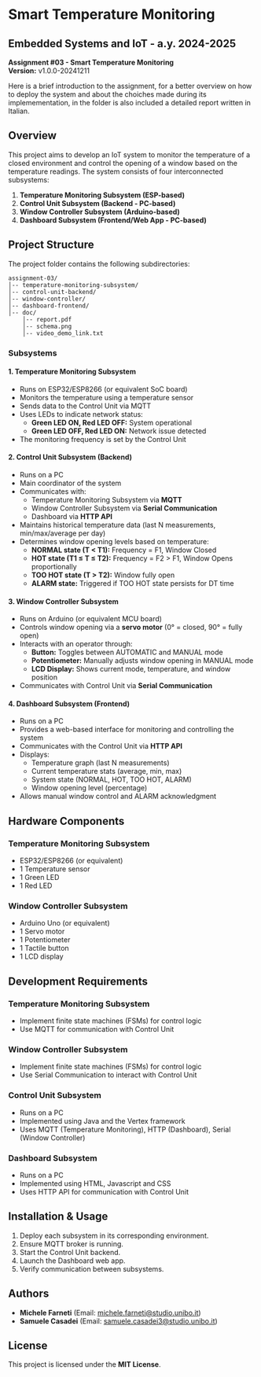 # Smart Temperature Monitoring

## Embedded Systems and IoT - a.y. 2024-2025

**Assignment #03 - Smart Temperature Monitoring**  
**Version:** v1.0.0-20241211

Here is a brief introduction to the assignment, for a better overview on how to deploy the system and about the choiches made during its implemementation, in the folder is also included a detailed report written in Italian.

## Overview
This project aims to develop an IoT system to monitor the temperature of a closed environment and control the opening of a window based on the temperature readings. The system consists of four interconnected subsystems:

1. **Temperature Monitoring Subsystem (ESP-based)**
2. **Control Unit Subsystem (Backend - PC-based)**
3. **Window Controller Subsystem (Arduino-based)**
4. **Dashboard Subsystem (Frontend/Web App - PC-based)**

## Project Structure
The project folder contains the following subdirectories:

```
assignment-03/
│-- temperature-monitoring-subsystem/
│-- control-unit-backend/
│-- window-controller/
│-- dashboard-frontend/
│-- doc/
    │-- report.pdf
    │-- schema.png
    │-- video_demo_link.txt
```

### Subsystems
#### 1. Temperature Monitoring Subsystem
- Runs on ESP32/ESP8266 (or equivalent SoC board)
- Monitors the temperature using a temperature sensor
- Sends data to the Control Unit via MQTT
- Uses LEDs to indicate network status:
  - **Green LED ON, Red LED OFF:** System operational
  - **Green LED OFF, Red LED ON:** Network issue detected
- The monitoring frequency is set by the Control Unit

#### 2. Control Unit Subsystem (Backend)
- Runs on a PC
- Main coordinator of the system
- Communicates with:
  - Temperature Monitoring Subsystem via **MQTT**
  - Window Controller Subsystem via **Serial Communication**
  - Dashboard via **HTTP API**
- Maintains historical temperature data (last N measurements, min/max/average per day)
- Determines window opening levels based on temperature:
  - **NORMAL state (T < T1):** Frequency = F1, Window Closed
  - **HOT state (T1 ≤ T ≤ T2):** Frequency = F2 > F1, Window Opens proportionally
  - **TOO HOT state (T > T2):** Window fully open
  - **ALARM state:** Triggered if TOO HOT state persists for DT time

#### 3. Window Controller Subsystem
- Runs on Arduino (or equivalent MCU board)
- Controls window opening via a **servo motor** (0° = closed, 90° = fully open)
- Interacts with an operator through:
  - **Button:** Toggles between AUTOMATIC and MANUAL mode
  - **Potentiometer:** Manually adjusts window opening in MANUAL mode
  - **LCD Display:** Shows current mode, temperature, and window position
- Communicates with Control Unit via **Serial Communication**

#### 4. Dashboard Subsystem (Frontend)
- Runs on a PC
- Provides a web-based interface for monitoring and controlling the system
- Communicates with the Control Unit via **HTTP API**
- Displays:
  - Temperature graph (last N measurements)
  - Current temperature stats (average, min, max)
  - System state (NORMAL, HOT, TOO HOT, ALARM)
  - Window opening level (percentage)
- Allows manual window control and ALARM acknowledgment

## Hardware Components
### Temperature Monitoring Subsystem
- ESP32/ESP8266 (or equivalent)
- 1 Temperature sensor
- 1 Green LED
- 1 Red LED

### Window Controller Subsystem
- Arduino Uno (or equivalent)
- 1 Servo motor
- 1 Potentiometer
- 1 Tactile button
- 1 LCD display

## Development Requirements
### Temperature Monitoring Subsystem
- Implement finite state machines (FSMs) for control logic
- Use MQTT for communication with Control Unit

### Window Controller Subsystem
- Implement finite state machines (FSMs) for control logic
- Use Serial Communication to interact with Control Unit

### Control Unit Subsystem
- Runs on a PC
- Implemented using Java and the Vertex framework
- Uses MQTT (Temperature Monitoring), HTTP (Dashboard), Serial (Window Controller)

### Dashboard Subsystem
- Runs on a PC
- Implemented using HTML, Javascript and CSS
- Uses HTTP API for communication with Control Unit

## Installation & Usage
1. Deploy each subsystem in its corresponding environment.
2. Ensure MQTT broker is running.
3. Start the Control Unit backend.
4. Launch the Dashboard web app.
5. Verify communication between subsystems.

## Authors
- **Michele Farneti** (Email: michele.farneti@studio.unibo.it)
- **Samuele Casadei** (Email: samuele.casadei3@studio.unibo.it)

## License
This project is licensed under the **MIT License**.

